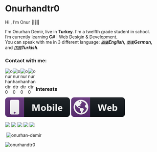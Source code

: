 # Onurhandtr0
Hi , I’m Onur 👨🏻‍💻

I'm Onurhan Demir, live in **Turkey**. I'm a twelfth grade student in school.   
I’m currently learning **C#** | Web Desigin & Development. <br/>
You can speak with me in 3 different language: ***🇬🇧English,*** ***🇩🇪German,*** and ***🇹🇷Turkish.***

### Contact with me:
<a href="https://instagram.com/onurhandtr0/">
  <img align="left" alt="onurhandtr0" width="25px" src="https://cdn.jsdelivr.net/npm/simple-icons@v3/icons/instagram.svg" />
</a>
<a href="https://www.facebook.com/onurhan.demir.180/">
  <img align="left" alt="onurhandtr0" width="25px" src="https://cdn.jsdelivr.net/npm/simple-icons@v3/icons/facebook.svg" />
</a>
<a href="https://twitter.com/Onur38969732">
  <img align="left" alt="onurhandtr0" width="25px" src="https://cdn.jsdelivr.net/npm/simple-icons@v3/icons/twitter.svg" />
</a>
<a href="mailto:st.onurhandtr@gmail.com?subject=test%20subject&body=test%20body">
  <img align="left" alt="onurhandtr0" width="25px" src="https://cdn.jsdelivr.net/npm/simple-icons@v3/icons/gmail.svg" />
</a>
</p>

<br>
<br>

### Interests
![](https://raw.githubusercontent.com/MikeCodesDotNET/ColoredBadges/master/svg/dev/misc/mobile.svg)
![](https://raw.githubusercontent.com/MikeCodesDotNET/ColoredBadges/master/svg/dev/misc/web.svg)
<br>

<img src="https://img.shields.io/badge/flutter-%230095D5.svg?&style=for-the-badge&logo=flutter&logoColor=white">
<img src="https://camo.githubusercontent.com/7d45717e71c8130c598158129539b6823d839015/68747470733a2f2f696d672e736869656c64732e696f2f62616467652f707974686f6e2532302d2532333134333534432e7376673f267374796c653d666f722d7468652d6261646765266c6f676f3d707974686f6e266c6f676f436f6c6f723d7768697465">
<img src="https://img.shields.io/badge/javascript%20-%23323330.svg?&style=for-the-badge&logo=javascript&logoColor=%23F7DF1E">
<img src="https://img.shields.io/badge/mongodb-%230095D5.svg?&style=for-the-badge&logo=mongodb&logoColor=white">
<img src="https://img.shields.io/badge/sqlite-%2307405e.svg?&style=for-the-badge&logo=sqlite&logoColor=white">
<p>&nbsp;<img align="center" src="https://github-readme-stats.vercel.app/api?username=onurhandtr0&show_icons=true" alt="onurhan-demir" /></p>
<p align="left"> <img src="https://komarev.com/ghpvc/?username=onurhandtr0" alt="onurhandtr0" /> </p>

